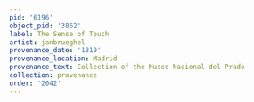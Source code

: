 ```yaml
---
pid: '6196'
object_pid: '3862'
label: The Sense of Touch
artist: janbrueghel
provenance_date: '1819'
provenance_location: Madrid
provenance_text: Collection of the Museo Nacional del Prado
collection: provenance
order: '2042'
---
```

